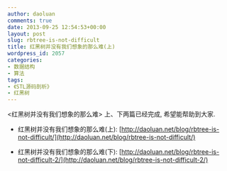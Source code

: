 ```yaml
---
author: daoluan
comments: true
date: 2013-09-25 12:54:53+00:00
layout: post
slug: rbtree-is-not-difficult
title: 红黑树并没有我们想象的那么难(上)
wordpress_id: 2057
categories:
- 数据结构
- 算法
tags:
- 《STL源码剖析》
- 红黑树
---
```


<红黑树并没有我们想象的那么难> 上、下两篇已经完成, 希望能帮助到大家.




  * 红黑树并没有我们想象的那么难(上): [http://daoluan.net/blog/rbtree-is-not-difficult/](http://daoluan.net/blog/rbtree-is-not-difficult/)


  * 红黑树并没有我们想象的那么难(下): [http://daoluan.net/blog/rbtree-is-not-difficult-2/](http://daoluan.net/blog/rbtree-is-not-difficult-2/)



